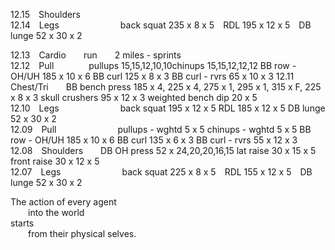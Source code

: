 
12.15 Shoulders  
12.14 Legs       back squat 235 x 8 x 5 RDL 195 x 12 x 5 DB lunge 52 x 30 x 2   

12.13 Cardio  run  2 miles - sprints  
12.12 Pull    pullups 15,15,12,10,10chinups			15,15,12,12,12		BB row - OH/UH		185 x 10 x 6		BB curl		125 x 8 x 3	BB curl - rvrs		65 x 10 x 3
12.11 Chest/Tri  BB bench press		185 x 4, 225 x 4, 275 x 1, 295 x 1, 315 x F, 225 x 8 x 3	skull crushers		95 x 12 x 3		weighted bench dip	20 x 5  
12.10 Legs       back squat		195 x 12 x 5							RDL			185 x 12 x 5		DB lunge		52 x 30 x 2  
12.09 Pull       pullups - wghtd		5 x 5								chinups - wghtd		5 x 5			BB row - OH/UH		185 x 10 x 6		BB curl		135 x 6 x 3	BB curl - rvrs		55 x 12 x 3  
12.08 Shoulders  DB OH press		52 x 24,20,20,16,15						lat raise		30 x 15 x 5		front raise		30 x 12 x 5  
12.07 Legs       back squat 225 x 8 x 5 RDL 155 x 12 x 5 DB lunge 52 x 30 x 2   


The action of every agent <br />
  into the world <br />
starts <br />
  from their physical selves. <br />
